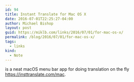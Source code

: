 ```yaml
---
id: 94
title: Instant Translate for Mac OS X
date: 2016-07-01T22:25:27-04:00
author: Michael Bishop
layout: post
guid: https://miklb.com/links/2016/07/01/for-mac-os-x/
permalink: /blog/2016/07/01/for-mac-os-x/
tags:
  - links
kind:
  - Note
---
```

<p>is a neat macOS menu bar app for doing translation on the fly <a href="Instant Translate">https://insttranslate.com/mac</a>.</p>